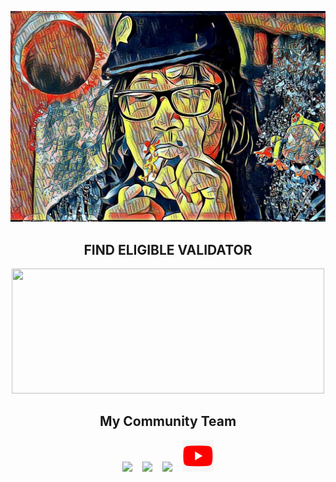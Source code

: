 <p align="center">
  <a href="https://github.com/sipalingnode">
    <img src="https://github.com/sipalingnode/sipalingnode/blob/main/photo_2022-06-12_12-10-40.jpg" width="600" />
  </a>
</p>

<h2 align="center"><b>FIND ELIGIBLE VALIDATOR</b></h2>
<p align="center">
  <img src="https://github-readme-streak-stats.herokuapp.com/?user=sipalingnode&theme=radical" width="500" height="200" />
</p>

<h2 align="center"><b>My Community Team</b></h2>
<p align="center">
  <a href="https://www.airdropasc.com" target="_blank"><img src="https://user-images.githubusercontent.com/109174478/209359981-dc19b4bf-854d-4a2a-b803-2547a7fa43f2.jpg" width="50"/></a>&nbsp;&nbsp;&nbsp;
  <a href="https://t.me/airdropasc" target="_blank"><img src="https://user-images.githubusercontent.com/50621007/183283867-56b4d69f-bc6e-4939-b00a-72aa019d1aea.png" width="50"/></a>&nbsp;&nbsp;&nbsp;
  <a href="https://x.com/Autosultan_team" target="_blank"><img src="https://github.com/sipalingnode/sipalingnode/blob/main/tw.avif" width="50"/></a>&nbsp;&nbsp;&nbsp;
  <a href="https://www.youtube.com/@ZamzaSalim" target="_blank"><img src="https://github.com/sipalingnode/sipalingnode/blob/main/yt.png" width="50"/></a>
</p>

